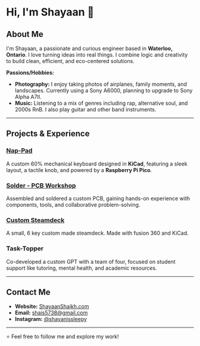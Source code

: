 # Hi, I'm Shayaan 👋

## About Me
I'm Shayaan, a passionate and curious engineer based in **Waterloo, Ontario**. I love turning ideas into real things. I combine logic and creativity to build clean, efficient, and eco-centered solutions.  

**Passions/Hobbies:**  
- **Photography:** I enjoy taking photos of airplanes, family moments, and landscapes. Currently using a Sony A6000, planning to upgrade to Sony Alpha A7II.  
- **Music:** Listening to a mix of genres including rap, alternative soul, and 2000s RnB. I also play guitar and other band instruments.

---

## Projects & Experience

### [Nap-Pad](https://github.com/TheDuck7702/Nap_pad)
A custom 60% mechanical keyboard designed in **KiCad**, featuring a sleek layout, a tactile knob, and powered by a **Raspberry Pi Pico**.

### [Solder - PCB Workshop](https://github.com/TheDuck7702/Nap_pad)
Assembled and soldered a custom PCB, gaining hands-on experience with components, tools, and collaborative problem-solving.

### [Custom Steamdeck](https://github.com/TheDuck7702/Duck_Pad-Hack-Club7)
A small, 6 key custom made steamdeck. Made with fusion 360 and KiCad.

### Task-Topper
Co-developed a custom GPT with a team of four, focused on student support like tutoring, mental health, and academic resources.

---

## Contact Me

- **Website:** [ShayaanShaikh.com](https://theduck7702.github.io/Shayaan_Shaikh_770/)  
- **Email:** [shais5738@gmail.com](mailto:shais5738@gmail.com)  
- **Instagram:** [@shayanissleepy](https://www.instagram.com/shayanissleepy/)

---

⭐️ Feel free to follow me and explore my work!
